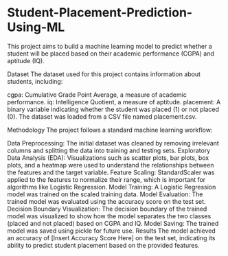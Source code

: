 # Student-Placement-Prediction-Using-ML
This project aims to build a machine learning model to predict whether a student will be placed based on their academic performance (CGPA) and aptitude (IQ).

Dataset
The dataset used for this project contains information about students, including:

cgpa: Cumulative Grade Point Average, a measure of academic performance.
iq: Intelligence Quotient, a measure of aptitude.
placement: A binary variable indicating whether the student was placed (1) or not placed (0).
The dataset was loaded from a CSV file named placement.csv.

Methodology
The project follows a standard machine learning workflow:

Data Preprocessing: The initial dataset was cleaned by removing irrelevant columns and splitting the data into training and testing sets.
Exploratory Data Analysis (EDA): Visualizations such as scatter plots, bar plots, box plots, and a heatmap were used to understand the relationships between the features and the target variable.
Feature Scaling: StandardScaler was applied to the features to normalize their range, which is important for algorithms like Logistic Regression.
Model Training: A Logistic Regression model was trained on the scaled training data.
Model Evaluation: The trained model was evaluated using the accuracy score on the test set.
Decision Boundary Visualization: The decision boundary of the trained model was visualized to show how the model separates the two classes (placed and not placed) based on CGPA and IQ.
Model Saving: The trained model was saved using pickle for future use.
Results
The model achieved an accuracy of [Insert Accuracy Score Here] on the test set, indicating its ability to predict student placement based on the provided features.
